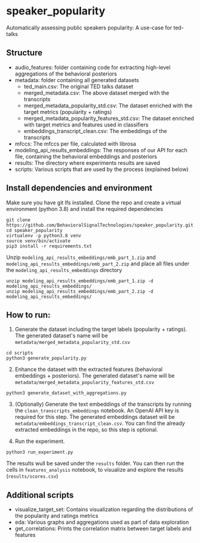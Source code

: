 # speaker_popularity
Automatically assessing public speakers popularity: A use-case for ted-talks

## Structure

* audio_features: folder containing code for extracting high-level aggregations of the behavioral posteriors
* metadata: folder containing all generated datasets
  * ted_main.csv: The original TED talks dataset
  * merged_metadata.csv: The above dataset merged with the transcripts
  * merged_metadata_popularity_std.csv: The dataset enriched with the target metrics (popularity + ratings)
  * merged_metadata_popularity_features_std.csv: The dataset enriched with target metrics and features used in classifiers
  * embeddings_transcript_clean.csv: The embeddings of the transcripts
* mfccs: The mfccs per file, calculated with librosa
* modeling_api_results_embeddings: The responses of our API for each file, containing the behavioral embeddings and posteriors
* results: The directory where experiments results are saved
* scripts: Various scripts that are used by the process (explained below)

## Install dependencies and environment

Make sure you have git lfs installed.
Clone the repo and create a virtual environment (python 3.8) and install the required dependencies

```shell
git clone https://github.com/BehavioralSignalTechnologies/speaker_popularity.git
cd speaker_popularity
virtualenv -p python3.8 venv
source venv/bin/activate
pip3 install -r requirements.txt
```

Unzip `modeling_api_results_embeddings/emb_part_1.zip` and `modeling_api_results_embeddings/emb_part_2.zip`
and place all files under the `modeling_api_results_embeddings` directory

```
unzip modeling_api_results_embeddings/emb_part_1.zip -d modeling_api_results_embeddings/
unzip modeling_api_results_embeddings/emb_part_2.zip -d modeling_api_results_embeddings/
```

## How to run:

1. Generate the dataset including the target labels (popularity + ratings). 
The generated dataset's name will be `metadata/merged_metadata_popularity_std.csv`

```shell
cd scripts
python3 generate_popularity.py
```

2. Enhance the dataset with the extracted features (behavioral embeddings + posteriors). 
The generated dataset's name will be `metadata/merged_metadata_popularity_features_std.csv`

```shell
python3 generate_dataset_with_aggregations.py
```

3. (Optionally) Generate the text embeddings of the transcripts by running the `clean_transcripts_embeddings` notebook. An OpenAI API key is required for this step.
The generated embeddings dataset will be `metadata/embeddings_transcript_clean.csv`. You can find the already extracted embeddings in the repo,
so this step is optional.

4. Run the experiment.

```shell
python3 run_experiment.py
```
The results wull be saved under the `results` folder. You can then run the cells in `features_analysis` notebook,
to visualize and explore the results (`results/scores.csv`)

## Additional scripts

* visualize_target_set: Contains visualization regarding the distributions of the popularity and ratings metrics
* eda: Various graphs and aggregations used as part of data exploration
* get_correlations: Prints the correlation matrix between target labels and features